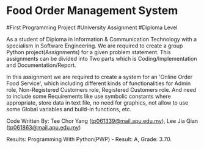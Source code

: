 # Food Order Management System
 #First Programming Project #University Assignment #Diploma Level

As a student of Diploma in Information & Communication Technology with a specialism in Software Engineering.
We are required to create a group Python project(Assignments) for a given problem statement.
This assignments can be divided into Two parts which is Coding/Implementation and Documentation/Report.

In this assignment we are required to create a system for an 'Online Order Food Service', which including different kinds of functionalities for Admin role, Non-Registered Customers role, Registered Customers role. And need to include some Requirements like use symbolic constants where appropriate, store data in text file, no need for graphics, not allow to use some Global variables and build-in functions, etc.

Code Written By:
Tee Chor Yang (tp061339@mail.apu.edu.my), Lee Jia Qian (tp061863@mail.apu.edu.my)


Results: Programming With Python(PWP) - Result: A, Grade: 3.70.
